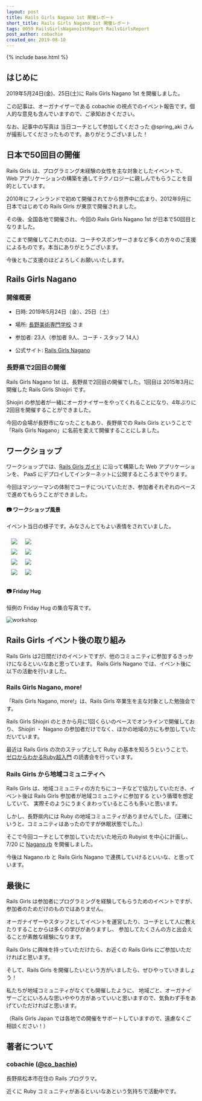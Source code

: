 ```yaml
---
layout: post
title: Rails Girls Nagano 1st 開催レポート
short_title: Rails Girls Nagano 1st 開催レポート
tags: 0059 RailsGirlsNagano1stReport RailsGirlsReport
post_author: cobachie
created_on: 2019-08-10
---
```

{% include base.html %}

## はじめに

2019年5月24日(金)、25日(土)に Rails Girls Nagano 1st を開催しました。

この記事は、オーガナイザーである cobachie の視点でのイベント報告です。個人的な意見も含んでいますので、ご承知おきください。

なお、記事中の写真は 当日コーチとして参加してくださった @spring_aki さんが撮影してくださったものです。ありがとうございました！

## 日本で50回目の開催

Rails Girls は、プログラミング未経験の女性を主な対象としたイベントで、
Web アプリケーションの構築を通してテクノロジーに親しんでもらうことを目的としています。

2010年にフィンランドで初めて開催されてから世界中に広まり、2012年9月に日本ではじめての Rails Girls が東京で開催されました。

その後、全国各地で開催され、今回の Rails Girls Nagano 1st が日本で50回目となりました。

ここまで開催してこれたのは、コーチやスポンサーさまなど多くの方々のご支援によるものです。本当にありがとうございます。

今後ともご支援のほどよろしくお願いいたします。


## Rails Girls Nagano

### 開催概要

- 日時: 2019年5月24日（金）、25日（土）

- 場所: [長野美術専門学校](/http://www.n-bisen.ac.jp/) さま

- 参加者: 23人（参加者 9人、コーチ・スタッフ 14人）

- 公式サイト: [Rails Girls Nagano](http://railsgirls.com/nagano)


### 長野県で2回目の開催

Rails Girls Nagano 1st は、長野県で2回目の開催でした。1回目は 2015年3月に開催した Rails Girls Shiojiri です。

Shiojiri の参加者が一緒にオーガナイザーをやってくれることになり、4年ぶりに2回目を開催することができました。

今回の会場が長野市になったこともあり、長野県での Rails Girls ということで「Rails Girls Nagano」に名前を変えて開催することにしました。


## ワークショップ

ワークショップでは、[Rails Girls ガイド](http://railsgirls.jp/app) に沿って構築した Web アプリケーションを、
PaaS にデプロイしてインターネットに公開するところまでやります。

今回はマンツーマンの体制でコーチについていただき、参加者それぞれのペースで進めてもらうことができました。


#### 📷 ワークショップ風景

イベント当日の様子です。みなさんとてもよい表情をされていました。

<table style="border: 0;border-collapse: separate;border-spacing: 5px;">
<tr>
<td style="border: 0;"><img src="{{base}}{{site.baseurl}}/images/0060-RailsGilrsNagano1stReport/installday.jpg"></td>
<td style="border: 0;"><img src="{{base}}{{site.baseurl}}/images/0060-RailsGilrsNagano1stReport/workshop1.jpg"></td>
</tr>
<tr>
<td style="border: 0;"><img src="{{base}}{{site.baseurl}}/images/0060-RailsGilrsNagano1stReport/workshop2.jpg"></td>
<td style="border: 0;"><IMG src="{{base}}{{site.baseurl}}/images/0060-RailsGilrsNagano1stReport/workshop3.jpg"></td>
</tr>
<tr>
<td style="border: 0;"><IMG src="{{base}}{{site.baseurl}}/images/0060-RailsGilrsNagano1stReport/workshop4.jpg"></td>
<td style="border: 0;"><img src="{{base}}{{site.baseurl}}/images/0060-RailsGilrsNagano1stReport/workshop5.jpg"></td>
</tr>
<tr>
<td style="border: 0;"><img src="{{base}}{{site.baseurl}}/images/0060-RailsGilrsNagano1stReport/breaktime.jpg"></td>
<td style="border: 0;"><img src="{{base}}{{site.baseurl}}/images/0060-RailsGilrsNagano1stReport/workshop6.jpg"></td>
</tr>
<tr>
</tr>
</table>


#### 📷 Friday Hug

恒例の Friday Hug の集合写真です。

![workshop]({{base}}{{site.baseurl}}/images/0060-RailsGilrsNagano1stReport/fridayhug.jpg)


## Rails Girls イベント後の取り組み

Rails Girls は2日間だけのイベントですが、他のコミュニティに参加するきっかけになるといいなあと思っています。
Rails Girls Nagano では、イベント後に以下の活動を行いました。

### Rails Girls Nagano, more!

「Rails Girls Nagano, more!」は、Rails Girls 卒業生を主な対象とした勉強会です。

Rails Girls Shiojiri のときから月に1回くらいのペースでオンラインで開催しており、
Shiojiri ・ Nagano の参加者だけでなく、ほかの地域の方にも参加していただいています。

最近は Rails Girls の次のステップとして Ruby の基本を知ろうということで、[ゼロからわかるRuby超入門](https://www.amazon.co.jp/dp/4297101238) の読書会を行っています。


### Rails Girls から地域コミュニティへ

Rails Girls は、地域コミュニティの方たちにコーチなどで協力していただき、イベント後は Rails Girls 参加者が地域コミュニティに参加する という循環を想定していて、
実際そのようにうまくまわっているところも多いと思います。

しかし、長野県内には Ruby の地域コミュニティがありませんでした。（正確にいうと、コミュニティはあったのですが休眠状態でした。）

そこで今回コーチとして参加していただいた地元の Rubyist を中心に計画し、
7/20 に [Nagano.rb](https://naruby.connpass.com/event/133449/) を開催しました。

今後は Nagano.rb と Rails Girls Nagano で連携していけるといいな、と思っています。


## 最後に

Rails Girls は参加者にプログラミングを経験してもらうためのイベントですが、参加者のためだけのものではありません。

オーガナイザーやスタッフとしてイベントを運営したり、コーチとして人に教えたりすることからは多くの学びがありますし、
参加してたくさんの方と出会えることが素敵な経験になります。

Rails Girls に興味を持っていただけたら、お近くの Rails Girls にご参加いただければと思います。

そして、Rails Girls を開催したいという方がいましたら、ぜひやっていきましょう！

私たちが地域コミュニティがなくても開催したように、
地域ごと、オーガナイザーごとにいろんな思いややり方があっていいと思いますので、気負わず手をあげていただければと思います。

（Rails Girls Japan では各地での開催をサポートしていますので、遠慮なくご相談ください！）


## 著者について

### cobachie ([@co_bachie](https://twitter.com/co_bachie))

長野県松本市在住の Rails プログラマ。

近くに Ruby コミュニティがあるといいなあという気持ちで活動中です。
